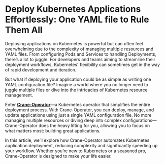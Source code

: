 # Deploy Kubernetes Applications Effortlessly: One YAML file to Rule Them All

Deploying applications on Kubernetes is powerful but can often feel overwhelming due to the complexity of managing multiple resources and YAML files. From configuring Pods and Services to handling Deployments, there’s a lot to juggle. For developers and teams aiming to streamline their deployment workflows, Kubernetes' flexibility can sometimes get in the way of rapid development and iteration.

But what if deploying your application could be as simple as writing one YAML configuration file? Imagine a world where you no longer need to juggle multiple files or dive into the intricacies of Kubernetes resource management.

Enter [**Crane-Operator**](https://github.com/jim-junior/crane-operator)—a Kubernetes operator that simplifies the entire deployment process. With Crane-Operator, you can deploy, manage, and update applications using just a single YAML configuration file. No more managing multiple resources or diving deep into complex configurations—Crane-Operator does the heavy lifting for you, allowing you to focus on what matters most: building great applications.

In this article, we’ll explore how Crane-Operator automates Kubernetes application deployment, reducing complexity and significantly speeding up your workflow. Whether you’re new to Kubernetes or a seasoned pro, Crane-Operator is designed to make your life easier.